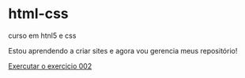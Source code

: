 # html-css
 curso em htnl5 e css

 Estou aprendendo a criar sites e agora vou gerencia meus repositório!

<a href=https://renata3001ap.github.io/html-css/exercicios/ex002/index.html>Exercutar o exercicio 002
